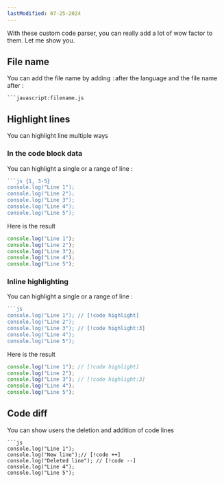 ```yaml
---
lastModified: 07-25-2024
---
```


With these custom code parser, you can really add a lot of wow factor to them. Let me show you.


## File name

You can add the file name by adding `:`after the language and the file name after :

```
```javascript:filename.js
```


## Highlight lines
You can highlight line multiple ways

### In the code block data
You can highlight a single or a range of line :
```js
```js {1, 3-5}
console.log("Line 1");
console.log("Line 2");
console.log("Line 3");
console.log("Line 4");
console.log("Line 5");
```
Here is the result
```js {1, 3-5}
console.log("Line 1");
console.log("Line 2");
console.log("Line 3");
console.log("Line 4");
console.log("Line 5");
```


### Inline highlighting
You can highlight a single or a range of line :
```js
```js
console.log("Line 1"); // [!code highlight]
console.log("Line 2");
console.log("Line 3"); // [!code highlight:3]
console.log("Line 4");
console.log("Line 5");
```
Here is the result
```js
console.log("Line 1"); // [!code highlight]
console.log("Line 2");
console.log("Line 3"); // [!code highlight:3]
console.log("Line 4");
console.log("Line 5");
```


## Code diff
You can show users the deletion and addition of code lines


```
```js
console.log("Line 1");
console.log("New line");// [!code ++]
console.log("Deleted line"); // [!code --]
console.log("Line 4");
console.log("Line 5");
```

```
```
